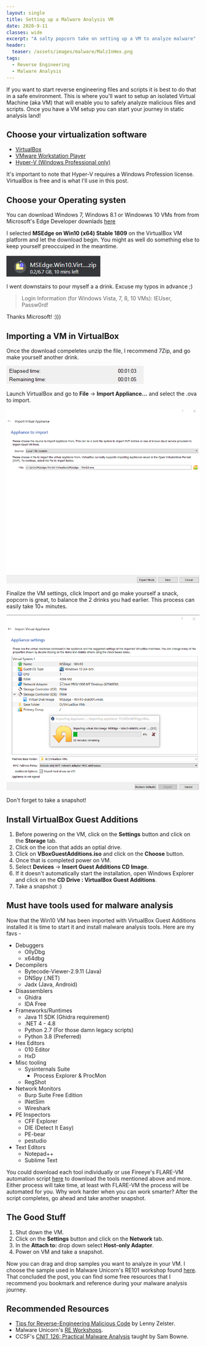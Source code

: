 ```yaml
---
layout: single
title: Setting up a Malware Analysis VM
date: 2020-9-11
classes: wide
excerpt: "A salty popcorn take on setting up a VM to analyze malware"
header:
  teaser: /assets/images/malware/MalzInHex.png
tags:
  - Reverse Engineering
  - Malware Analysis
---
```


If you want to start reverse engineering files and scripts it is best to do that in a safe environment. This is where you'll want to setup an isolated Virtual Machine (aka VM) that will enable you to safely analyze malicious files and scripts. Once you have a VM setup you can start your journey in static analysis land!

## Choose your virtualization software
* [VirtualBox](https://www.virtualbox.org/wiki/Downloads)
* [VMware Workstation Player](https://my.vmware.com/en/web/vmware/downloads/info/slug/desktop_end_user_computing/vmware_workstation_player/15_0)
* [Hyper-V (Windows Professional only) ](https://docs.microsoft.com/en-us/virtualization/hyper-v-on-windows/quick-start/enable-hyper-v)

It's important to note that Hyper-V requires a Windows Profession license. VirtualBox is free and is what I'll use in this post.

## Choose your Operating systen

You can download Windows 7, Windows 8.1 or Windowws 10 VMs from from Microsoft's Edge Developer downlads [here](https://developer.microsoft.com/en-us/microsoft-edge/tools/vms/)

I selected **MSEdge on Win10 (x64) Stable 1809** on the VirtualBox VM platform and let the download begin. You might as well do something else to keep yourself preoccuiped in the meantime.

![](/assets/images/malware/YAWN.PNG)

I went downstairs to pour myself a a drink. Excuse my typos in advance ;) 

> Login Information (for Windows Vista, 7, 8, 10 VMs): IEUser, Passw0rd! 

Thanks Microsoft! :)))

## Importing a VM in VirtualBox

Once the download compeletes unzip the file, I recommend 7Zip, and go make yourself another drink.

![](/assets/images/malware/YAWN-2.png)


Launch VirtualBox and go to **File** -> **Import Appliance...** and select the .ova to import.

![](/assets/images/malware/App2Import.png)

Finalize the VM settings, click Import and go make yourself a snack, popcorn is great, to balance the 2 drinks you had earlier. This process can easily take 10+ minutes. 

![](/assets/images/malware/YAWN-3.png)

Don't forget to take a snapshot!

## Install VirtualBox Guest Additions

1. Before powering on the VM, click on the **Settings** button and click on the **Storage** tab.
1. Click on the icon that adds an optial drive.
1. Click on **VBoxGuestAdditions.iso** and click on the **Choose** button.
1. Once that is completed power on VM.
1. Select **Devices** -> **Insert Guest Additions CD Image**.
1. If it doesn't automatically start the installation, open Windows Explorer and click on the **CD Drive : VirtualBox Guest Additions**.
1. Take a snapshot :)


## Must have tools used for malware analysis

Now that the Win10 VM has been imported with VirtualBox Guest Additions installed it is time to start it and install malware analysis tools. Here are my favs -

* Debuggers
  * OllyDbg
  * x64dbg
* Decompilers
  * Bytecode-Viewer-2.9.11 (Java)
  * DNSpy (.NET)
  * Jadx (Java, Android)
* Disassemblers
  * Ghidra
  * IDA Free
* Frameworks/Runtimes
  * Java 11 SDK (Ghidra requirement)
  * .NET 4 - 4.8
  * Python 2.7 (For those damn legacy scripts)
  * Python 3.8 (Preferred)
* Hex Editors
  * 010 Editor
  * HxD 
* Misc tooling
  * Sysinternals Suite
    * Process Explorer & ProcMon
  * RegShot
* Network Monitors
  * Burp Suite Free Edition
  * INetSim
  * Wireshark
* PE Inspectors
  * CFF Explorer
  * DIE (Detect It Easy)
  * PE-bear
  * pestudio
* Text Editors
  * Notepad++ 
  * Sublime Text

You could download each tool individually or use Fireeye's FLARE-VM automation script [here](https://github.com/fireeye/flare-vm) to download the tools mentioned above and more. Either process will take time, at least with FLARE-VM the process will be automated for you. Why work harder when you can work smarter? After the script completes, go ahead and take another snapshot.

## The Good Stuff
1. Shut down the VM.
1. Click on the **Settings** button and click on the **Network** tab.
1. In the **Attach to:** drop down select **Host-only Adapter**.
1. Power on VM and take a snapshot. 

Now you can drag and drop samples you want to analyze in your VM. I choose the sample used in Malware Unicorn's RE101 workshop found [here](https://malwareunicorn.org/workshops/re101.html#7). That concluded the post, you can find some free resources that I recommend you bookmark and reference during your malware analysis journey.

## Recommended Resources
* [Tips for Reverse-Engineering Malicious Code](https://zeltser.com/reverse-engineering-malicious-code-tips/) by Lenny Zelster.
* Malware Unicorn's [RE Workshops](https://malwareunicorn.org/#/workshops).
* CCSF's [CNIT 126: Practical Malware Analysis](https://samsclass.info/126/126_F20.shtml) taught by Sam Bowne.